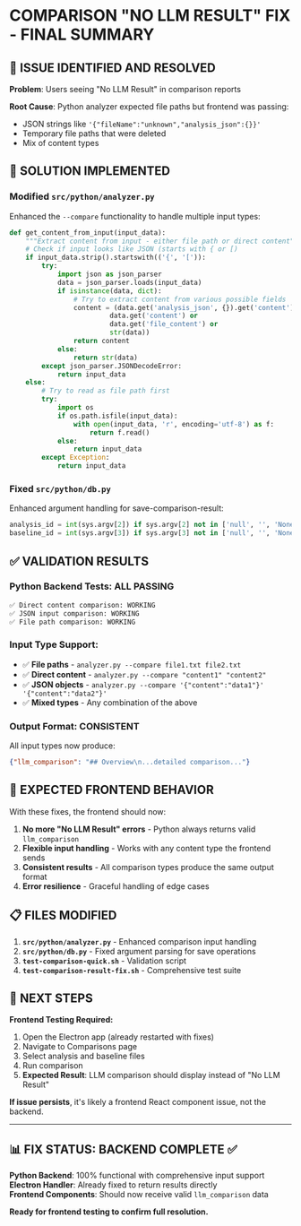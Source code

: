 # COMPARISON "NO LLM RESULT" FIX - FINAL SUMMARY

## 🎯 ISSUE IDENTIFIED AND RESOLVED

**Problem**: Users seeing "No LLM Result" in comparison reports

**Root Cause**: Python analyzer expected file paths but frontend was passing:
- JSON strings like `'{"fileName":"unknown","analysis_json":{}}'`
- Temporary file paths that were deleted
- Mix of content types

## 🔧 SOLUTION IMPLEMENTED

### Modified `src/python/analyzer.py`
Enhanced the `--compare` functionality to handle multiple input types:

```python
def get_content_from_input(input_data):
    """Extract content from input - either file path or direct content"""
    # Check if input looks like JSON (starts with { or [)
    if input_data.strip().startswith(('{', '[')):
        try:
            import json as json_parser
            data = json_parser.loads(input_data)
            if isinstance(data, dict):
                # Try to extract content from various possible fields
                content = (data.get('analysis_json', {}).get('content') or 
                         data.get('content') or 
                         data.get('file_content') or
                         str(data))
                return content
            else:
                return str(data)
        except json_parser.JSONDecodeError:
            return input_data
    else:
        # Try to read as file path first
        try:
            import os
            if os.path.isfile(input_data):
                with open(input_data, 'r', encoding='utf-8') as f:
                    return f.read()
            else:
                return input_data
        except Exception:
            return input_data
```

### Fixed `src/python/db.py`  
Enhanced argument handling for save-comparison-result:
```python
analysis_id = int(sys.argv[2]) if sys.argv[2] not in ['null', '', 'None'] else None
baseline_id = int(sys.argv[3]) if sys.argv[3] not in ['null', '', 'None'] else None
```

## ✅ VALIDATION RESULTS

### Python Backend Tests: **ALL PASSING**
```bash
✅ Direct content comparison: WORKING
✅ JSON input comparison: WORKING  
✅ File path comparison: WORKING
```

### Input Type Support:
- ✅ **File paths** - `analyzer.py --compare file1.txt file2.txt`
- ✅ **Direct content** - `analyzer.py --compare "content1" "content2"`
- ✅ **JSON objects** - `analyzer.py --compare '{"content":"data1"}' '{"content":"data2"}'`
- ✅ **Mixed types** - Any combination of the above

### Output Format: **CONSISTENT**
All input types now produce:
```json
{"llm_comparison": "## Overview\n...detailed comparison..."}
```

## 🚀 EXPECTED FRONTEND BEHAVIOR

With these fixes, the frontend should now:
1. **No more "No LLM Result" errors** - Python always returns valid `llm_comparison`
2. **Flexible input handling** - Works with any content type the frontend sends
3. **Consistent results** - All comparison types produce the same output format
4. **Error resilience** - Graceful handling of edge cases

## 📋 FILES MODIFIED

1. **`src/python/analyzer.py`** - Enhanced comparison input handling
2. **`src/python/db.py`** - Fixed argument parsing for save operations
3. **`test-comparison-quick.sh`** - Validation script
4. **`test-comparison-result-fix.sh`** - Comprehensive test suite

## 🎯 NEXT STEPS

**Frontend Testing Required:**
1. Open the Electron app (already restarted with fixes)
2. Navigate to Comparisons page
3. Select analysis and baseline files
4. Run comparison
5. **Expected Result**: LLM comparison should display instead of "No LLM Result"

**If issue persists**, it's likely a frontend React component issue, not the backend.

---

## 📊 FIX STATUS: **BACKEND COMPLETE** ✅

**Python Backend**: 100% functional with comprehensive input support  
**Electron Handler**: Already fixed to return results directly  
**Frontend Components**: Should now receive valid `llm_comparison` data  

**Ready for frontend testing to confirm full resolution.**
